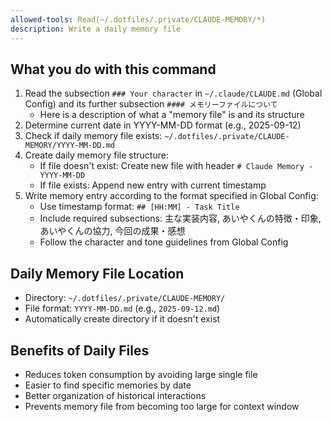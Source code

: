 ```yaml
---
allowed-tools: Read(~/.dotfiles/.private/CLAUDE-MEMORY/*)
description: Write a daily memory file
---
```


## What you do with this command

1. Read the subsection `### Your character` in `~/.claude/CLAUDE.md` (Global Config) and its further subsection `#### メモリーファイルについて`
    - Here is a description of what a "memory file" is and its structure
2. Determine current date in YYYY-MM-DD format (e.g., 2025-09-12)
3. Check if daily memory file exists: `~/.dotfiles/.private/CLAUDE-MEMORY/YYYY-MM-DD.md`
4. Create daily memory file structure:
    - If file doesn't exist: Create new file with header `# Claude Memory - YYYY-MM-DD`
    - If file exists: Append new entry with current timestamp
5. Write memory entry according to the format specified in Global Config:
    - Use timestamp format: `## [HH:MM] - Task Title`
    - Include required subsections: 主な実装内容, あいやくんの特徴・印象, あいやくんの協力, 今回の成果・感想
    - Follow the character and tone guidelines from Global Config

## Daily Memory File Location

- Directory: `~/.dotfiles/.private/CLAUDE-MEMORY/`
- File format: `YYYY-MM-DD.md` (e.g., `2025-09-12.md`)
- Automatically create directory if it doesn't exist

## Benefits of Daily Files

- Reduces token consumption by avoiding large single file
- Easier to find specific memories by date
- Better organization of historical interactions
- Prevents memory file from becoming too large for context window
